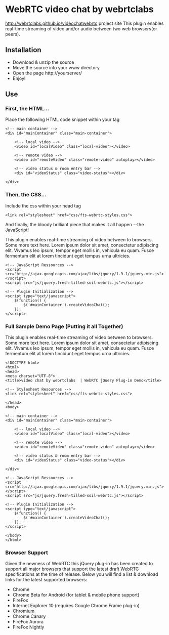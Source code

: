 # WebRTC video chat by webrtclabs
 http://webrtclabs.github.io/videochatwebrtc
 project site
This plugin enables real-time streaming of video and/or audio between two web browsers(or peers).
<script data-gittip-username="webrtclabs"src="//gttp.co/v1.js"></script>

## Installation

- Download & unzip the source
- Move the source into your www directory
- Open the page http://yourserver/
- Enjoy!

## Use

### First, the HTML...

Place the following HTML code snippet within your <body> tag
  
    <!-- main container -->
    <div id="mainContainer" class="main-container">
    
        <!-- local video -->
        <video id="localVideo" class="local-video"></video>
    
        <!-- remote video -->
        <video id="remoteVideo" class="remote-video" autoplay></video>
    
        <!-- video status & room entry bar -->
        <div id="videoStatus" class="video-status"></div>
    
    </div>

### Then, the CSS...

Include the css within your head tag

    <link rel="stylesheet" href="css/fts-webrtc-styles.css">

And finally, the bloody brilliant piece that makes it all happen --the JavaScript!

This plugin enables real-time streaming of video between to browsers. Some more text here. Lorem ipsum dolor sit amet, consectetur adipiscing elit. Vivamus leo ipsum, tempor eget mollis in, vehicula eu quam. Fusce fermentum elit at lorem tincidunt eget tempus urna ultricies.

    <!-- JavaScript Ressources -->
    <script src="http://ajax.googleapis.com/ajax/libs/jquery/1.9.1/jquery.min.js"></script>
    <script src="js/jquery.fresh-tilled-soil-webrtc.js"></script>

    <!-- Plugin Initialization -->
    <script type="text/javascript">
        $(function() {
            $('#mainContainer').createVideoChat();
        });
    </script>

### Full Sample Demo Page (Putting it all Together)

This plugin enables real-time streaming of video between to browsers. Some more text here. Lorem ipsum dolor sit amet, consectetur adipiscing elit. Vivamus leo ipsum, tempor eget mollis in, vehicula eu quam. Fusce fermentum elit at lorem tincidunt eget tempus urna ultricies.

    <!DOCTYPE html>
    <html>
    <head>
    <meta charset="UTF-8">
    <title>video chat by webrtclabs  | WebRTC jQuery Plug-in Demo</title>
    
    <!-- Stylesheet Resources -->
    <link rel="stylesheet" href="css/fts-webrtc-styles.css">
    
    </head>
    <body>
    
    <!-- main container -->
    <div id="mainContainer" class="main-container">
    
        <!-- local video -->
        <video id="localVideo" class="local-video"></video>
    
        <!-- remote video -->
        <video id="remoteVideo" class="remote-video" autoplay></video>
    
        <!-- video status & room entry bar -->
        <div id="videoStatus" class="video-status"></div>
    
    </div>
    
    <!-- JavaScript Ressources -->
    <script src="http://ajax.googleapis.com/ajax/libs/jquery/1.9.1/jquery.min.js"></script>
    <script src="js/jquery.fresh-tilled-soil-webrtc.js"></script>
    
    <!-- Plugin Initialization -->
    <script type="text/javascript">
        $(function() {
            $('#mainContainer').createVideoChat();
        });
    </script>
    
    </body>
    </html>

### Browser Support

Given the newness of WebRTC this jQuery plug-in has been created to support all major browsers that support the latest draft WebRTC specifications at the time of release. Below you will find a list & download links for the latest supported browsers:

- Chrome
- Chrome Beta for Android (for tablet & mobile phone support)
- FireFox
- Internet Explorer 10 (requires Google Chrome Frame plug-in)
- Chromium
- Chrome Canary
- FireFox Aurora
- FireFox Nightly
